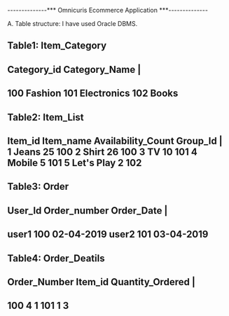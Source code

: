 
--------------*** Omnicuris Ecommerce Application ***--------------

A. Table structure: I have used Oracle DBMS.

Table1: Item_Category
-------------------------------
Category_id		Category_Name |
-------------------------------
100				Fashion
101				Electronics
102				Books
-------------------------------

Table2: Item_List
-------------------------------------------------------------
Item_id		Item_name		Availability_Count		Group_Id |
1			Jeans			25						100
2			Shirt			26						100
3			TV				10						101
4			Mobile			5						101
5			Let's Play		2						102
--------------------------------------------------------------

Table3: Order
---------------------------------------
User_Id		Order_number	Order_Date |
---------------------------------------
user1		100				02-04-2019
user2		101				03-04-2019
---------------------------------------

Table4: Order_Deatils
---------------------------------------------
Order_Number	Item_id		Quantity_Ordered |
---------------------------------------------
100				4			1
101				1			3
---------------------------------------------










